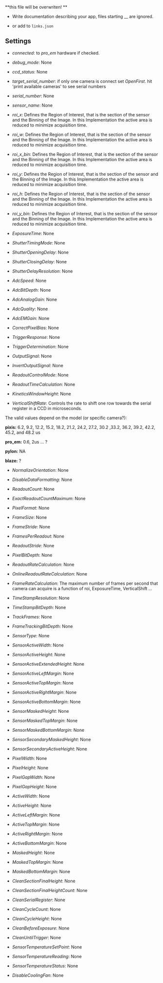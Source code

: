 **this file will be overwriten! **

 - Write documentation describing your app, files starting __ are ignored.

 - or add to `links.json`

## Settings

 - *connected*: to <i>pro_em</i> hardware if checked.

 - *debug_mode*: None

 - *ccd_status*: None

 - *target_serial_number*: if only one camera is connect set <i>OpenFirst</i>. hit 'print available cameras' to see serial numbers

 - *serial_number*: None

 - *sensor_name*: None

 - *roi_x*: Defines the Region of Interest, that is the section of the sensor and the Binning of the Image. In this Implementation the active area is reduced to minimize acquisition time.

 - *roi_w*: Defines the Region of Interest, that is the section of the sensor and the Binning of the Image. In this Implementation the active area is reduced to minimize acquisition time.

 - *roi_x_bin*: Defines the Region of Interest, that is the section of the sensor and the Binning of the Image. In this Implementation the active area is reduced to minimize acquisition time.

 - *roi_y*: Defines the Region of Interest, that is the section of the sensor and the Binning of the Image. In this Implementation the active area is reduced to minimize acquisition time.

 - *roi_h*: Defines the Region of Interest, that is the section of the sensor and the Binning of the Image. In this Implementation the active area is reduced to minimize acquisition time.

 - *roi_y_bin*: Defines the Region of Interest, that is the section of the sensor and the Binning of the Image. In this Implementation the active area is reduced to minimize acquisition time.

 - *ExposureTime*: None

 - *ShutterTimingMode*: None

 - *ShutterOpeningDelay*: None

 - *ShutterClosingDelay*: None

 - *ShutterDelayResolution*: None

 - *AdcSpeed*: None

 - *AdcBitDepth*: None

 - *AdcAnalogGain*: None

 - *AdcQuality*: None

 - *AdcEMGain*: None

 - *CorrectPixelBias*: None

 - *TriggerResponse*: None

 - *TriggerDetermination*: None

 - *OutputSignal*: None

 - *InvertOutputSignal*: None

 - *ReadoutControlMode*: None

 - *ReadoutTimeCalculation*: None

 - *KineticsWindowHeight*: None

 - *VerticalShiftRate*: Controls the rate to shift one row towards the serial register in a CCD in microseconds. 

The valid values depend on the model (or specific camera?):

<b>pixis:</b> 6.2, 9.2, 12.2, 15.2, 18.2, 21.2, 24.2, 27.2, 30.2 ,33.2, 36.2, 39.2, 42.2, 45.2, and 48.2 us

<b>pro_em:</b> 0.6, 2us ... ?

<b>pylon:</b> NA

<b>blaze:</b> ?


 - *NormalizeOrientation*: None

 - *DisableDataFormatting*: None

 - *ReadoutCount*: None

 - *ExactReadoutCountMaximum*: None

 - *PixelFormat*: None

 - *FrameSize*: None

 - *FrameStride*: None

 - *FramesPerReadout*: None

 - *ReadoutStride*: None

 - *PixelBitDepth*: None

 - *ReadoutRateCalculation*: None

 - *OnlineReadoutRateCalculation*: None

 - *FrameRateCalculation*: The maximum number of frames per second that camera can acquire is a function of roi, ExposureTime, VerticalShift ...

 - *TimeStampResolution*: None

 - *TimeStampBitDepth*: None

 - *TrackFrames*: None

 - *FrameTrackingBitDepth*: None

 - *SensorType*: None

 - *SensorActiveWidth*: None

 - *SensorActiveHeight*: None

 - *SensorActiveExtendedHeight*: None

 - *SensorActiveLeftMargin*: None

 - *SensorActiveTopMargin*: None

 - *SensorActiveRightMargin*: None

 - *SensorActiveBottomMargin*: None

 - *SensorMaskedHeight*: None

 - *SensorMaskedTopMargin*: None

 - *SensorMaskedBottomMargin*: None

 - *SensorSecondaryMaskedHeight*: None

 - *SensorSecondaryActiveHeight*: None

 - *PixelWidth*: None

 - *PixelHeight*: None

 - *PixelGapWidth*: None

 - *PixelGapHeight*: None

 - *ActiveWidth*: None

 - *ActiveHeight*: None

 - *ActiveLeftMargin*: None

 - *ActiveTopMargin*: None

 - *ActiveRightMargin*: None

 - *ActiveBottomMargin*: None

 - *MaskedHeight*: None

 - *MaskedTopMargin*: None

 - *MaskedBottomMargin*: None

 - *CleanSectionFinalHeight*: None

 - *CleanSectionFinalHeightCount*: None

 - *CleanSerialRegister*: None

 - *CleanCycleCount*: None

 - *CleanCycleHeight*: None

 - *CleanBeforeExposure*: None

 - *CleanUntilTrigger*: None

 - *SensorTemperatureSetPoint*: None

 - *SensorTemperatureReading*: None

 - *SensorTemperatureStatus*: None

 - *DisableCoolingFan*: None

